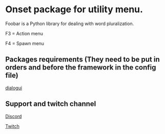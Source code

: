 # Onset package for utility menu.
Foobar is a Python library for dealing with word pluralization.

F3 = Action menu

F4 = Spawn menu

## Packages requirements (They need to be put in orders and before the framework in the config file)

[dialogui](httpsdddd//pip.pypa.io/en/stable/)

## Support and twitch channel

[Discord](https://discord.gg/EgWFBDW)

[Twitch](https://www.twitch.tv/tex_fr)
